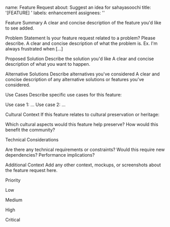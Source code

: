 name: Feature Request
about: Suggest an idea for sahayasoochi
title: '[FEATURE] '
labels: enhancement
assignees: ''

Feature Summary
A clear and concise description of the feature you'd like to see added.

Problem Statement
Is your feature request related to a problem? Please describe.
A clear and concise description of what the problem is. Ex. I'm always frustrated when [...]

Proposed Solution
Describe the solution you'd like
A clear and concise description of what you want to happen.

Alternative Solutions
Describe alternatives you've considered
A clear and concise description of any alternative solutions or features you've considered.

Use Cases
Describe specific use cases for this feature:

Use case 1: ...
Use case 2: ...


Cultural Context
If this feature relates to cultural preservation or heritage:

Which cultural aspects would this feature help preserve?
How would this benefit the community?


Technical Considerations

Are there any technical requirements or constraints?
Would this require new dependencies?
Performance implications?


Additional Context
Add any other context, mockups, or screenshots about the feature request here.

Priority


 Low

 Medium

 High

 Critical